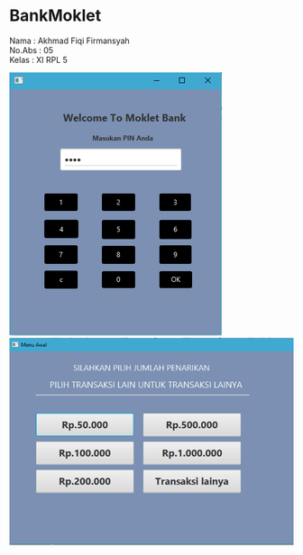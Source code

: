 # BankMoklet

Nama : Akhmad Fiqi Firmansyah<br>
No.Abs : 05<br>
Kelas : XI RPL 5

![alt text](https://github.com/akhmadfiqi/BankMoklet/blob/master/a.PNG)
![alt text](https://github.com/akhmadfiqi/BankMoklet/blob/master/b.PNG)
